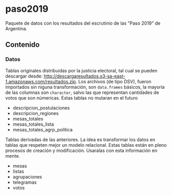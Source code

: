 # paso2019

Paquete de datos con los resultados del escrutinio de las "Paso 2019" de Argentina.

## Contenido

### Datos

Tablas originales distribuidas por la justicia electoral, tal cual se pueden descargar desde: http://descargaresultados.s3-sa-east-1.amazonaws.com/resultados.zip. Los archivos (de tipo DSV), fueron importados sin niguna transformación, son `data.frames` básicos, la mayoría de las columnas son `character`, salvo las que representan cantidades de votos que son númericas. Estas tablas no mutaran en el futuro 

* descripcion_postulaciones
* descripcion_regiones
* mesas_totales
* mesas_totales_lista
* mesas_totales_agrp_politica

Tablas derivadas de las anteriores. La idea es transformar los datos en tablas que respeten mejor un modelo relacional. Estas tablas están en pleno procesos de creación y modificación. Usaralas con esta información en mente.

* mesas
* listas
* agrupaciones
* telegramas
* votos
